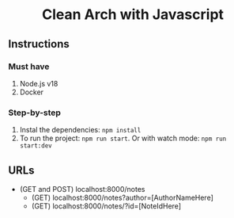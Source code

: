 <h1 align="center">Clean Arch with Javascript</h1>

## Instructions

### Must have
1. Node.js v18
2. Docker

### Step-by-step
1. Instal the dependencies: `npm install`
2. To run the project: `npm run start`. Or with watch mode: `npm run start:dev`

## URLs

* (GET and POST) localhost:8000/notes
  * (GET) localhost:8000/notes?author=[AuthorNameHere]
  * (GET) localhost:8000/notes/?id=[NoteIdHere]
